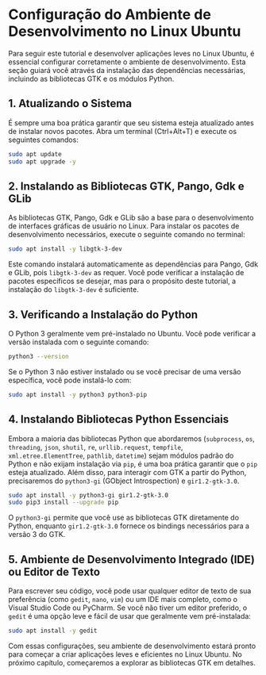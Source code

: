 # Configuração do Ambiente de Desenvolvimento no Linux Ubuntu

Para seguir este tutorial e desenvolver aplicações leves no Linux Ubuntu, é essencial configurar corretamente o ambiente de desenvolvimento. Esta seção guiará você através da instalação das dependências necessárias, incluindo as bibliotecas GTK e os módulos Python.

## 1. Atualizando o Sistema

É sempre uma boa prática garantir que seu sistema esteja atualizado antes de instalar novos pacotes. Abra um terminal (Ctrl+Alt+T) e execute os seguintes comandos:

```bash
sudo apt update
sudo apt upgrade -y
```

## 2. Instalando as Bibliotecas GTK, Pango, Gdk e GLib

As bibliotecas GTK, Pango, Gdk e GLib são a base para o desenvolvimento de interfaces gráficas de usuário no Linux. Para instalar os pacotes de desenvolvimento necessários, execute o seguinte comando no terminal:

```bash
sudo apt install -y libgtk-3-dev
```

Este comando instalará automaticamente as dependências para Pango, Gdk e GLib, pois `libgtk-3-dev` as requer. Você pode verificar a instalação de pacotes específicos se desejar, mas para o propósito deste tutorial, a instalação do `libgtk-3-dev` é suficiente.

## 3. Verificando a Instalação do Python

O Python 3 geralmente vem pré-instalado no Ubuntu. Você pode verificar a versão instalada com o seguinte comando:

```bash
python3 --version
```

Se o Python 3 não estiver instalado ou se você precisar de uma versão específica, você pode instalá-lo com:

```bash
sudo apt install -y python3 python3-pip
```

## 4. Instalando Bibliotecas Python Essenciais

Embora a maioria das bibliotecas Python que abordaremos (`subprocess`, `os`, `threading`, `json`, `shutil`, `re`, `urllib.request`, `tempfile`, `xml.etree.ElementTree`, `pathlib`, `datetime`) sejam módulos padrão do Python e não exijam instalação via `pip`, é uma boa prática garantir que o `pip` esteja atualizado. Além disso, para interagir com GTK a partir do Python, precisaremos do `python3-gi` (GObject Introspection) e `gir1.2-gtk-3.0`.

```bash
sudo apt install -y python3-gi gir1.2-gtk-3.0
sudo pip3 install --upgrade pip
```

O `python3-gi` permite que você use as bibliotecas GTK diretamente do Python, enquanto `gir1.2-gtk-3.0` fornece os bindings necessários para a versão 3 do GTK.

## 5. Ambiente de Desenvolvimento Integrado (IDE) ou Editor de Texto

Para escrever seu código, você pode usar qualquer editor de texto de sua preferência (como `gedit`, `nano`, `vim`) ou um IDE mais completo, como o Visual Studio Code ou PyCharm. Se você não tiver um editor preferido, o `gedit` é uma opção leve e fácil de usar que geralmente vem pré-instalada:

```bash
sudo apt install -y gedit
```

Com essas configurações, seu ambiente de desenvolvimento estará pronto para começar a criar aplicações leves e eficientes no Linux Ubuntu. No próximo capítulo, começaremos a explorar as bibliotecas GTK em detalhes.

